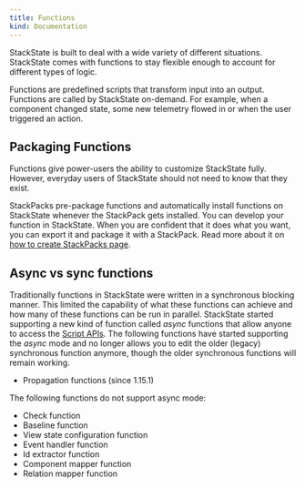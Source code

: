 ```yaml
---
title: Functions
kind: Documentation
---
```


StackState is built to deal with a wide variety of different situations. StackState comes with functions to stay flexible enough to account for different types of logic.  

Functions are predefined scripts that transform input into an output. Functions are called by StackState on-demand. For example, when a component changed state, some new telemetry flowed in or when the user triggered an action.

## Packaging Functions

Functions give power-users the ability to customize StackState fully. However, everyday users of StackState should not need to know that they exist.

StackPacks pre-package functions and automatically install functions on StackState whenever the StackPack gets installed. You can develop your function in StackState. When you are confident that it does what you want, you can export it and package it with a StackPack. Read more about it on [how to create StackPacks page](/develop/stackpack/).

## Async vs sync functions

Traditionally functions in StackState were written in a synchronous blocking manner. This limited the capability of what these functions can achieve and how many of these functions can be run in parallel. StackState started supporting a new kind of function called *async* functions that allow anyone to access the [Script APIs](/develop/scripting/). The following functions have started supporting the *async* mode and no longer allows you to edit the older (legacy) synchronous function anymore, though the older synchronous functions will remain working.

- Propagation functions (since 1.15.1)

The following functions do not support async mode:

 - Check function
 - Baseline function
 - View state configuration function
 - Event handler function
 - Id extractor function
 - Component mapper function
 - Relation mapper function
